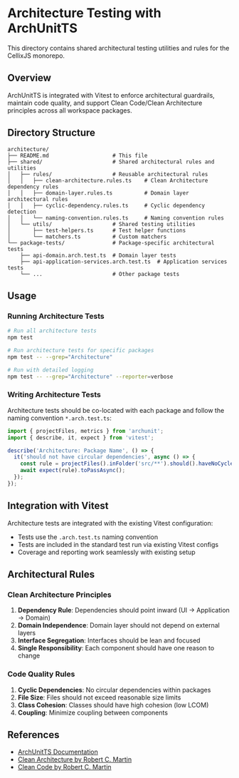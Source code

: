 # Architecture Testing with ArchUnitTS

This directory contains shared architectural testing utilities and rules for the CellixJS monorepo.

## Overview

ArchUnitTS is integrated with Vitest to enforce architectural guardrails, maintain code quality, and support Clean Code/Clean Architecture principles across all workspace packages.

## Directory Structure

```
architecture/
├── README.md                    # This file
├── shared/                      # Shared architectural rules and utilities
│   ├── rules/                   # Reusable architectural rules
│   │   ├── clean-architecture.rules.ts    # Clean Architecture dependency rules
│   │   ├── domain-layer.rules.ts          # Domain layer architectural rules
│   │   ├── cyclic-dependency.rules.ts     # Cyclic dependency detection
│   │   └── naming-convention.rules.ts     # Naming convention rules
│   └── utils/                   # Shared testing utilities
│       ├── test-helpers.ts      # Test helper functions
│       └── matchers.ts          # Custom matchers
└── package-tests/               # Package-specific architectural tests
    ├── api-domain.arch.test.ts  # Domain layer tests
    ├── api-application-services.arch.test.ts  # Application services tests
    └── ...                      # Other package tests
```

## Usage

### Running Architecture Tests

```bash
# Run all architecture tests
npm test

# Run architecture tests for specific packages
npm test -- --grep="Architecture"

# Run with detailed logging
npm test -- --grep="Architecture" --reporter=verbose
```

### Writing Architecture Tests

Architecture tests should be co-located with each package and follow the naming convention `*.arch.test.ts`:

```typescript
import { projectFiles, metrics } from 'archunit';
import { describe, it, expect } from 'vitest';

describe('Architecture: Package Name', () => {
  it('should not have circular dependencies', async () => {
    const rule = projectFiles().inFolder('src/**').should().haveNoCycles();
    await expect(rule).toPassAsync();
  });
});
```

## Integration with Vitest

Architecture tests are integrated with the existing Vitest configuration:

- Tests use the `.arch.test.ts` naming convention
- Tests are included in the standard test run via existing Vitest configs
- Coverage and reporting work seamlessly with existing setup

## Architectural Rules

### Clean Architecture Principles

1. **Dependency Rule**: Dependencies should point inward (UI → Application → Domain)
2. **Domain Independence**: Domain layer should not depend on external layers
3. **Interface Segregation**: Interfaces should be lean and focused
4. **Single Responsibility**: Each component should have one reason to change

### Code Quality Rules

1. **Cyclic Dependencies**: No circular dependencies within packages
2. **File Size**: Files should not exceed reasonable size limits
3. **Class Cohesion**: Classes should have high cohesion (low LCOM)
4. **Coupling**: Minimize coupling between components

## References

- [ArchUnitTS Documentation](https://lukasniessen.github.io/ArchUnitTS/)
- [Clean Architecture by Robert C. Martin](https://blog.cleancoder.com/uncle-bob/2012/08/13/the-clean-architecture.html)
- [Clean Code by Robert C. Martin](https://www.amazon.com/Clean-Code-Handbook-Software-Craftsmanship/dp/0132350882)